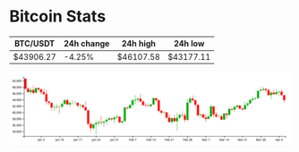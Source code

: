 # Bitcoin Stats

BTC/USDT|24h change|24h high|24h low|
|---|---|---|---|
|$43906.27|-4.25%|$46107.58|$43177.11|

<img src="./chart.svg">
